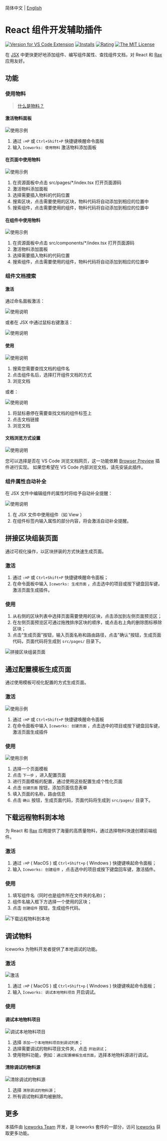 简体中文 | [English](https://github.com/ice-lab/iceworks/blob/master/extensions/iceworks-material-helper/README.md)

# React 组件开发辅助插件

[![Version for VS Code Extension](https://vsmarketplacebadge.apphb.com/version-short/iceworks-team.iceworks-material-helper.svg?logo=visual-studio-code)](https://marketplace.visualstudio.com/items?itemName=iceworks-team.iceworks-material-helper)
[![Installs](https://vsmarketplacebadge.apphb.com/installs-short/iceworks-team.iceworks-material-helper.svg)](https://marketplace.visualstudio.com/items?itemName=iceworks-team.iceworks-material-helper)
[![Rating](https://vsmarketplacebadge.apphb.com/rating-short/iceworks-team.iceworks-material-helper.svg)](https://marketplace.visualstudio.com/items?itemName=iceworks-team.iceworks-material-helper)
[![The MIT License](https://img.shields.io/badge/license-MIT-blue.svg)](http://opensource.org/licenses/MIT)

在 [JSX](https://zh-hans.reactjs.org/docs/introducing-jsx.html) 中更快更好地添加组件、编写组件属性、查找组件文档，对 React 和 [Rax](https://rax.js.org/) 应用友好。

## 功能

### 使用物料

> [什么是物料？](https://ice.work/docs/materials/about)

#### 激活物料面板

![使用示例](https://user-images.githubusercontent.com/56879942/87538941-a19a5f00-c6cf-11ea-92f2-b8ed100792fc.gif)

1. 通过 `⇧⌘P` 或 `Ctrl+Shift+P` 快捷键唤醒命令面板
2. 输入 `Iceworks: 使用物料` 激活物料添加面板

#### 在页面中使用物料

![使用示例](https://user-images.githubusercontent.com/56879942/87619860-ba4a5980-c74f-11ea-84c1-9ef69ef17b18.gif)

1. 在资源面板中点击 src/pages/*/index.tsx 打开页面源码
2. 激活物料添加面板
3. 选择需要插入物料的代码位置
4. 搜索区块，点击需要使用的区块，物料代码将自动添加到相应的位置中
5. 搜索组件，点击需要使用的组件，物料代码将自动添加到相应的位置中

#### 在组件中使用物料

![使用示例](https://user-images.githubusercontent.com/56879942/87619875-c2a29480-c74f-11ea-945e-788a32e65881.gif)

1. 在资源面板中点击 src/components/*/index.tsx 打开页面源码
2. 激活物料添加面板
3. 选择需要插入物料的代码位置
4. 搜索组件，点击需要使用的组件，物料代码将自动添加到相应的位置中

### 组件文档搜索

#### 激活

通过命名面板激活：

![使用说明](https://user-images.githubusercontent.com/56879942/90105060-d73a7280-dd77-11ea-8cb6-dbda547adcf2.gif)

或者在 JSX 中通过鼠标右键激活：

![使用说明](https://user-images.githubusercontent.com/56879942/90105045-d3a6eb80-dd77-11ea-9d4e-e0f4433e36c1.gif)

#### 使用

![使用说明](https://user-images.githubusercontent.com/56879942/90112425-8d0abe80-dd82-11ea-955c-38fdaea2e7eb.gif)

1. 搜索您需要查找文档的组件名
2. 点击组件名后，选择打开组件文档的方式
3. 浏览文档

或者：

![使用说明](https://user-images.githubusercontent.com/56879942/90112444-93009f80-dd82-11ea-8413-9578f7244a21.gif)

1. 将鼠标悬停在需要查找文档的组件标签上
2. 点击文档链接
3. 浏览文档

#### 文档浏览方式设置

![使用说明](https://user-images.githubusercontent.com/56879942/90105048-d4d81880-dd77-11ea-8fcf-76da90af3a23.gif)

您可以选择是否在 VS Code 浏览文档网页，这一功能依赖 [Browser Preview](https://marketplace.visualstudio.com/items?itemName=auchenberg.vscode-browser-preview) 插件进行实现。 如果您希望在 VS Code 内部浏览文档，请先安装此插件。

### 组件属性自动补全

在 JSX 文件中编辑组件的属性时将给予自动补全提醒：

![使用说明](https://user-images.githubusercontent.com/56879942/87399599-2dd25680-c5ea-11ea-9402-5e36ba7b8f98.gif)

1. 在 JSX 文件中使用组件（如 View ）
2. 在组件标签内输入属性的部分内容，将会激活自动补全提醒。

## 拼接区块组装页面

通过可视化操作，以区块拼装的方式快速生成页面。

### 激活

1. 通过 `⇧⌘P` 或 `Ctrl+Shift+P` 快捷键唤醒命令面板；
2. 在命令面板中输入 `Iceworks: 生成页面` ，点击选中的项目或按下键盘回车键，激活页面生成插件。

### 使用

1. 从右侧的区块列表中选择页面需要使用的区块，点击添加到左侧页面预览区；
2. 在左侧页面预览区可通过拖拽排序区块的顺序，或点击右上角的删除图标移除区块；
3. 点击“生成页面”按钮，输入页面名称和路由路径，点击"确认"按钮，生成页面代码，页面代码将生成到 `src/pages/` 目录下。

![拼接区块组装页面](https://img.alicdn.com/tfs/TB1ErOEjnM11u4jSZPxXXahcXXa-1440-900.gif)

## 通过配置模板生成页面

通过使用模板可视化配置的方式生成页面。

### 激活

![使用示例](https://user-images.githubusercontent.com/56879942/91519104-442b3c00-e924-11ea-93a3-e52bbc83f05d.gif)

1. 通过 `⇧⌘P` 或 `Ctrl+Shift+P` 快捷键唤醒命令面板
2. 在命令面板中输入 `Iceworks: 创建页面` ，点击选中的项目或按下键盘回车键，激活页面生成插件

### 使用

![使用示例](https://user-images.githubusercontent.com/56879942/91536902-08a26900-e948-11ea-9c80-41fe4387b48f.gif)

1. 选择一个页面模板
2. 点击 `下一步` ，进入配置页面
3. 进行页面模板的配置，通过使用这些配置生成个性化页面
4. 点击 `创建页面` 按钮，添加页面信息表单
5. 填入页面的名称，路由信息
6. 点击 `确认` 按钮，生成页面代码，页面代码将生成到 `src/pages/` 目录下。

## 下载远程物料到本地

为 React 和 [Rax](https://rax.js.org/) 应用提供了海量的高质量物料，通过选择物料快速创建前端组件。

### 激活

1. 通过 `⇧⌘P` ( MacOS ) 或 `Ctrl+Shift+p` ( Windows ) 快捷键唤起命令面板；
2. 输入 `Iceworks: 创建组件` ，点击选中的项目或按下键盘回车键，激活插件。

### 使用

1. 填写组件名（同时也是组件所在文件夹的名称)；
2. 组件名输入框下方选择一个使用的区块；
3. 点击 `创建组件` 按钮，生成组件代码。

![下载远程物料到本地](https://img.alicdn.com/tfs/TB1_UQvfiDsXe8jSZR0XXXK6FXa-1440-900.gif)

## 调试物料

Iceworks 为物料开发者提供了本地调试的功能。

### 激活

![激活](https://user-images.githubusercontent.com/56879942/95042213-c10fb980-070b-11eb-8e4c-0193e026b8ee.gif)

1. 通过 `⇧⌘P` ( MacOS ) 或 `Ctrl+Shift+p` ( Windows ) 快捷键唤起命令面板；
2. 输入 `Iceworks: 调试本地物料项目` 开启调试。

### 使用

#### 调试本地物料项目

![调试本地物料项目](https://user-images.githubusercontent.com/56879942/95042215-c2d97d00-070b-11eb-8698-a4ae04136dbf.gif)

1. 选择 `添加一个本地物料项目到调试列表`；
2. 选择需要调试的物料项目文件夹，点击 `开始调试`；
3. 使用物料功能，例如：`通过配置模板生成页面`，选择本地物料源进行调试。

#### 清除调试的物料源

![清除调试的物料源](https://user-images.githubusercontent.com/56879942/95042192-b7865180-070b-11eb-83de-50ad3af29b4a.gif)

1. 选择 `清除调试的物料源`；
2. 所有调试物料源均被删除。

## 更多

本插件由 [Iceworks Team](https://marketplace.visualstudio.com/publishers/iceworks-team) 开发，是 Iceworks 套件的一部分，访问 [Iceworks](https://marketplace.visualstudio.com/items?itemName=iceworks-team.iceworks) 获取更多功能。
